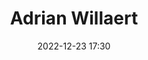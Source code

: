 ---
#zenetöri #személy
title: Adrian Willaert
feed: show
date: 2022-12-23 17:30
permalink: /Adrian Willaert
---